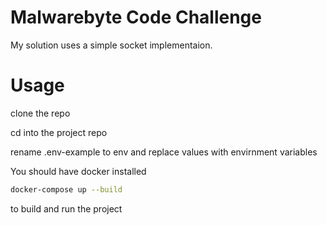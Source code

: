 # Malwarebyte Code Challenge

My solution uses a simple socket implementaion.

#  Usage
clone the repo 

cd into the project repo

rename .env-example to env and replace values with envirnment variables

You should have docker installed

```sh
docker-compose up --build
```
to build and run the project

